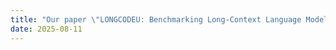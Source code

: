 ```yaml
---
title: "Our paper \"LONGCODEU: Benchmarking Long-Context Language Models on Long Code Understanding\" has been accepted by EMSE"
date: 2025-08-11
---
```

